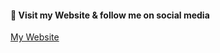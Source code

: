 <h4>👋 Visit my Website & follow me on social media</h4>

<a href="https://waterydesert.com">
  <p>My Website</p>
</a>


<!--
**watery-desert/watery-desert** is a ✨ _special_ ✨ repository because its `README.md` (this file) appears on your GitHub profile.

Here are some ideas to get you started:

- 🔭 I’m currently working on ...
- 🌱 I’m currently learning ...
- 👯 I’m looking to collaborate on ...
- 🤔 I’m looking for help with ...
- 💬 Ask me about ...
- 📫 How to reach me: ...
- 😄 Pronouns: ...
- ⚡ Fun fact: ...
-->
